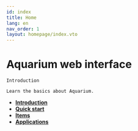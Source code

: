```yaml
---
id: index
title: Home
lang: en
nav_order: 1
layout: homepage/index.vto
---
```


# Aquarium web interface

```card
Introduction

Learn the basics about Aquarium.
```

- **[Introduction](web/introduction.md)**
- **[Quick start](web/quickstart.md)**
- **[Items](web/items/index.md)**
- **[Applications](web/applications/index.md)**

<!-- [column
<span class="aq-icon">code</span> [API & modules](/api)

- **[Introduction](api/introduction.md)**
- **[API REST](api/rest.md)**
- **[meshQL](api/meshql.md)**
- **[Modules](api/modules/index.md)**
  - **[Python](api/modules/python.md)**
] -->
